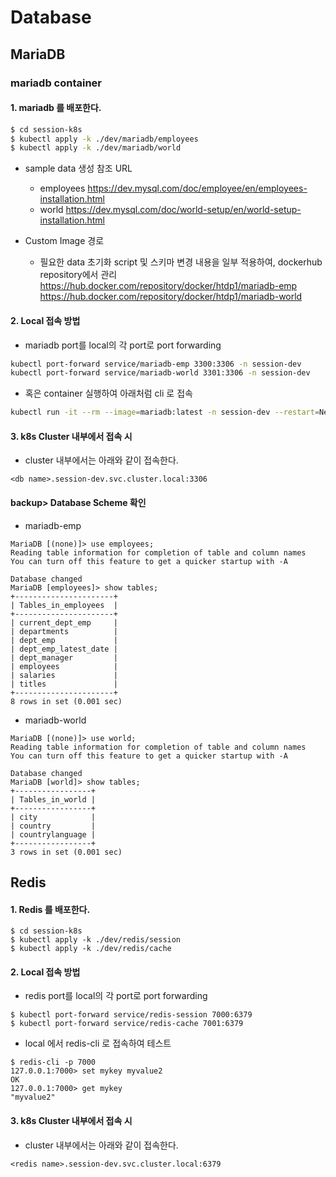 # Database

## MariaDB

### mariadb container

#### 1. mariadb 를 배포한다.
```bash
$ cd session-k8s
$ kubectl apply -k ./dev/mariadb/employees
$ kubectl apply -k ./dev/mariadb/world
```

- sample data 생성 참조 URL
  - employees
<https://dev.mysql.com/doc/employee/en/employees-installation.html>
  - world
<https://dev.mysql.com/doc/world-setup/en/world-setup-installation.html>

- Custom Image 경로
  - 필요한 data 초기화 script 및 스키마 변경 내용을 일부 적용하여, dockerhub repository에서 관리
<https://hub.docker.com/repository/docker/htdp1/mariadb-emp>
<https://hub.docker.com/repository/docker/htdp1/mariadb-world>

#### 2. Local 접속 방법
- mariadb port를 local의 각 port로 port forwarding
```bash
kubectl port-forward service/mariadb-emp 3300:3306 -n session-dev
kubectl port-forward service/mariadb-world 3301:3306 -n session-dev
```
- 혹은 container 실행하여 아래처럼 cli 로 접속
```bash
kubectl run -it --rm --image=mariadb:latest -n session-dev --restart=Never mysql-client -- mysql -h mariadb-<db name> -pskcc
```

#### 3. k8s Cluster 내부에서 접속 시
- cluster 내부에서는 아래와 같이 접속한다.
```
<db name>.session-dev.svc.cluster.local:3306
```

#### backup> Database Scheme 확인
-  mariadb-emp
```
MariaDB [(none)]> use employees;
Reading table information for completion of table and column names
You can turn off this feature to get a quicker startup with -A

Database changed
MariaDB [employees]> show tables;
+----------------------+
| Tables_in_employees  |
+----------------------+
| current_dept_emp     |
| departments          |
| dept_emp             |
| dept_emp_latest_date |
| dept_manager         |
| employees            |
| salaries             |
| titles               |
+----------------------+
8 rows in set (0.001 sec)
```

- mariadb-world
```
MariaDB [(none)]> use world;
Reading table information for completion of table and column names
You can turn off this feature to get a quicker startup with -A

Database changed
MariaDB [world]> show tables;
+-----------------+
| Tables_in_world |
+-----------------+
| city            |
| country         |
| countrylanguage |
+-----------------+
3 rows in set (0.001 sec)
```

## Redis

#### 1. Redis 를 배포한다.
```
$ cd session-k8s
$ kubectl apply -k ./dev/redis/session
$ kubectl apply -k ./dev/redis/cache
```

#### 2. Local 접속 방법
- redis port를 local의 각 port로 port forwarding
```
$ kubectl port-forward service/redis-session 7000:6379
$ kubectl port-forward service/redis-cache 7001:6379
```
- local 에서 redis-cli 로 접속하여 테스트
```
$ redis-cli -p 7000
127.0.0.1:7000> set mykey myvalue2
OK
127.0.0.1:7000> get mykey
"myvalue2"
```

#### 3. k8s Cluster 내부에서 접속 시
- cluster 내부에서는 아래와 같이 접속한다.
```
<redis name>.session-dev.svc.cluster.local:6379
```

